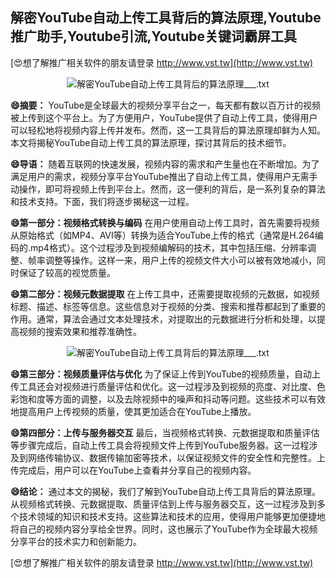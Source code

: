 ## **解密YouTube自动上传工具背后的算法原理,Youtube推广助手,Youtube引流,Youtube关键词霸屏工具**

[😍想了解推广相关软件的朋友请登录 http://www.vst.tw](http://www.vst.tw)

 <center><img src="https://vst.tw/MP4/tuiguang/png/8.png" alt="解密YouTube自动上传工具背后的算法原理___.txt"></center>

**😄摘要：**
YouTube是全球最大的视频分享平台之一，每天都有数以百万计的视频被上传到这个平台上。为了方便用户，YouTube提供了自动上传工具，使得用户可以轻松地将视频内容上传并发布。然而，这一工具背后的算法原理却鲜为人知。本文将揭秘YouTube自动上传工具的算法原理，探讨其背后的技术细节。

**😄导语：**
随着互联网的快速发展，视频内容的需求和产生量也在不断增加。为了满足用户的需求，视频分享平台YouTube推出了自动上传工具，使得用户无需手动操作，即可将视频上传到平台上。然而，这一便利的背后，是一系列复杂的算法和技术支持。下面，我们将逐步揭秘这一过程。

**😄第一部分：视频格式转换与编码**
在用户使用自动上传工具时，首先需要将视频从原始格式（如MP4、AVI等）转换为适合YouTube上传的格式（通常是H.264编码的.mp4格式）。这个过程涉及到视频编解码的技术，其中包括压缩、分辨率调整、帧率调整等操作。这样一来，用户上传的视频文件大小可以被有效地减小，同时保证了较高的视觉质量。

**😄第二部分：视频元数据提取**
在上传工具中，还需要提取视频的元数据，如视频标题、描述、标签等信息。这些信息对于视频的分类、搜索和推荐都起到了重要的作用。通常，算法会通过文本处理技术，对提取出的元数据进行分析和处理，以提高视频的搜索效果和推荐准确性。

 <center><img src="https://vst.tw/MP4/tuiguang/png/0.png" alt="解密YouTube自动上传工具背后的算法原理___.txt"></center>

**😄第三部分：视频质量评估与优化**
为了保证上传到YouTube的视频质量，自动上传工具还会对视频进行质量评估和优化。这一过程涉及到视频的亮度、对比度、色彩饱和度等方面的调整，以及去除视频中的噪声和抖动等问题。这些技术可以有效地提高用户上传视频的质量，使其更加适合在YouTube上播放。

**😄第四部分：上传与服务器交互**
最后，当视频格式转换、元数据提取和质量评估等步骤完成后，自动上传工具会将视频文件上传到YouTube服务器。这一过程涉及到网络传输协议、数据传输加密等技术，以保证视频文件的安全性和完整性。上传完成后，用户可以在YouTube上查看并分享自己的视频内容。

**😄结论：**
通过本文的揭秘，我们了解到YouTube自动上传工具背后的算法原理。从视频格式转换、元数据提取、质量评估到上传与服务器交互，这一过程涉及到多个技术领域的知识和技术支持。这些算法和技术的应用，使得用户能够更加便捷地将自己的视频内容分享给全世界。同时，这也展示了YouTube作为全球最大视频分享平台的技术实力和创新能力。

[😍想了解推广相关软件的朋友请登录 http://www.vst.tw](http://www.vst.tw)



